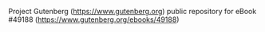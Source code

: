Project Gutenberg (https://www.gutenberg.org) public repository for eBook #49188 (https://www.gutenberg.org/ebooks/49188)
